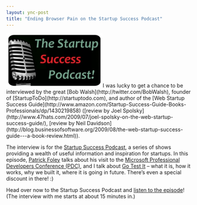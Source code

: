 ```yaml
---
layout: ync-post
title: "Ending Browser Pain on the Startup Success Podcast"
---
```


<p><a
href="http://startuppodcast.wordpress.com/2009/11/24/show-46-ending-browser-pain-martin-kleppmann-go-test-it/"><img
class="alignleft size-full wp-image-339" title="Startup Success Podcast"
src="/static/2009/11/ssplogo3.jpg" alt="Startup Success Podcast" width="261" height="147" /></a>I
was lucky to get a chance to be interviewed by the great
[Bob Walsh](http://twitter.com/BobWalsh), founder of
[StartupToDo](http://startuptodo.com), and author of the
[Web Startup Success
Guide](http://www.amazon.com/Startup-Success-Guide-Books-Professionals/dp/1430219858) ([review by
Joel Spolsky](http://www.47hats.com/2009/07/joel-spolsky-on-the-web-startup-success-guide/),
[review by Neil
Davidson](http://blog.businessofsoftware.org/2009/08/the-web-startup-success-guide---a-book-review.html)).</p>

The
interview is for the
[Startup Success Podcast](http://startuppodcast.wordpress.com/), a series of shows providing a
wealth of useful information and inspiration for startups. In this episode,
[Patrick Foley](http://blogs.msdn.com/patrick_foley/) talks about his visit to the
[Microsoft Professional Developers Conference (PDC)](http://microsoftpdc.com/), and I talk about
[Go Test It](http://go-test.it/) – what it is, how it works, why we built it, where it is going in
future. There’s even a special discount in there! :)

Head over now to the Startup Success Podcast
and
[listen to the
episode](http://startuppodcast.wordpress.com/2009/11/24/show-46-ending-browser-pain-martin-kleppmann-go-test-it/)!
(The interview with me starts at about 15 minutes in.)
